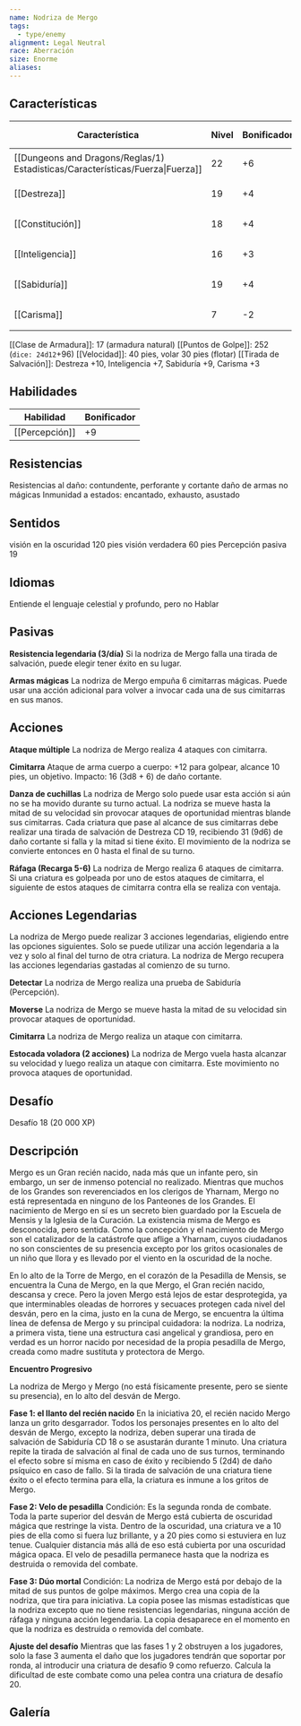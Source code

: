```yaml
---
name: Nodriza de Mergo
tags:
  - type/enemy
alignment: Legal Neutral
race: Aberración
size: Enorme
aliases:
---
```


## Características

| Característica                                                                 | Nivel | Bonificador | Lanzar dado      |
| ------------------------------------------------------------------------------ | ----- | ----------- | ---------------- |
| [[Dungeons and Dragons/Reglas/1) Estadisticas/Características/Fuerza\|Fuerza]] | 22    | +6          | `dice: 1d20 + 0` |
| [[Destreza]]                                                                   | 19    | +4          | `dice: 1d20 + 0` |
| [[Constitución]]                                                               | 18    | +4          | `dice: 1d20 + 0` |
| [[Inteligencia]]                                                               | 16    | +3          | `dice: 1d20 + 0` |
| [[Sabiduría]]                                                                  | 19    | +4          | `dice: 1d20 + 0` |
| [[Carisma]]                                                                    | 7     | -2          | `dice: 1d20 + 0` |

[[Clase de Armadura]]: 17 (armadura natural)
[[Puntos de Golpe]]: 252 (`dice: 24d12`+96)
[[Velocidad]]: 40 pies, volar 30 pies (flotar)
[[Tirada de Salvación]]: Destreza +10, Inteligencia +7, Sabiduría +9, Carisma +3

## Habilidades

| Habilidad      | Bonificador |
| -------------- | ----------- |
| [[Percepción]] | +9          |

## Resistencias

Resistencias al daño: contundente, perforante y cortante daño de armas no mágicas
Inmunidad a estados: encantado, exhausto, asustado

## Sentidos

visión en la oscuridad 120 pies
visión verdadera 60 pies 
Percepción pasiva 19

## Idiomas

Entiende el lenguaje celestial y profundo, pero no Hablar

## Pasivas

**Resistencia legendaria (3/día)**
Si la nodriza de Mergo falla una tirada de salvación, puede elegir tener éxito en su lugar.

**Armas mágicas**
La nodriza de Mergo empuña 6 cimitarras mágicas. Puede usar una acción adicional para volver a invocar cada una de sus cimitarras en sus manos.

## Acciones

**Ataque múltiple**
La nodriza de Mergo realiza 4 ataques con cimitarra.

**Cimitarra**
Ataque de arma cuerpo a cuerpo: +12 para golpear, alcance 10 pies, un objetivo. 
Impacto: 16 (3d8 + 6) de daño cortante.

**Danza de cuchillas**
La nodriza de Mergo solo puede usar esta acción si aún no se ha movido durante su turno actual. La nodriza se mueve hasta la mitad de su velocidad sin provocar ataques de oportunidad mientras blande sus cimitarras. Cada criatura que pase al alcance de sus cimitarras debe realizar una tirada de salvación de Destreza CD 19, recibiendo 31 (9d6) de daño cortante si falla y la mitad si tiene éxito. El movimiento de la nodriza se convierte entonces en 0 hasta el final de su turno.

**Ráfaga (Recarga 5-6)**
La nodriza de Mergo realiza 6 ataques de cimitarra. Si una criatura es golpeada por uno de estos ataques de cimitarra, el siguiente de estos ataques de cimitarra contra ella se realiza con ventaja.

## Acciones Legendarias

La nodriza de Mergo puede realizar 3 acciones legendarias, eligiendo entre las opciones siguientes. Solo se puede utilizar una acción legendaria a la vez y solo al final del turno de otra criatura. La nodriza de Mergo recupera las acciones legendarias gastadas al comienzo de su turno.

**Detectar**
La nodriza de Mergo realiza una prueba de Sabiduría (Percepción).

**Moverse**
La nodriza de Mergo se mueve hasta la mitad de su velocidad sin provocar ataques de oportunidad.

**Cimitarra**
La nodriza de Mergo realiza un ataque con cimitarra.

**Estocada voladora (2 acciones)**
La nodriza de Mergo vuela hasta alcanzar su velocidad y luego realiza un ataque con cimitarra. Este movimiento no provoca ataques de oportunidad.

## Desafío

Desafío 18 (20 000 XP)

## Descripción

Mergo es un Gran recién nacido, nada más que un infante pero, sin embargo, un ser de inmenso potencial no realizado. Mientras que muchos de los Grandes son reverenciados en los clerigos de Yharnam, Mergo no está representada en ninguno de los Panteones de los Grandes. El nacimiento de Mergo en sí es un secreto bien guardado por la Escuela de Mensis y la Iglesia de la Curación. La existencia misma de Mergo es desconocida, pero
sentida. Como la concepción y el nacimiento de Mergo son el catalizador de la catástrofe que aflige a Yharnam, cuyos ciudadanos no son conscientes de su presencia excepto por los gritos ocasionales de un niño que llora y es llevado por el viento en la oscuridad de la noche.

En lo alto de la Torre de Mergo, en el corazón de la Pesadilla de Mensis, se encuentra la Cuna de Mergo, en la que Mergo, el Gran recién nacido, descansa y crece. Pero la joven Mergo está lejos de estar desprotegida, ya que interminables oleadas de horrores y secuaces protegen cada nivel del desván, pero en la cima, justo en la cuna de Mergo, se encuentra la última línea de defensa de Mergo y su principal cuidadora: la nodriza.
La nodriza, a primera vista, tiene una estructura casi angelical y grandiosa, pero en verdad es un horror nacido por necesidad de la propia pesadilla de Mergo, creada como madre sustituta y protectora de Mergo.

**Encuentro Progresivo**

La nodriza de Mergo y Mergo (no está físicamente presente, pero se siente su presencia), en lo alto del desván de Mergo.

**Fase 1: el llanto del recién nacido**
En la iniciativa 20, el recién nacido Mergo lanza un grito desgarrador. Todos los personajes presentes en lo alto del desván de Mergo, excepto la nodriza, deben superar una tirada de salvación de Sabiduría CD 18 o se asustarán durante 1 minuto.
Una criatura repite la tirada de salvación al final de cada uno de sus turnos, terminando el efecto sobre sí misma en caso de éxito y recibiendo 5 (2d4) de daño psíquico en caso de fallo. Si la tirada de salvación de una criatura tiene éxito o el efecto termina para ella, la criatura es inmune a los gritos de Mergo.

**Fase 2: Velo de pesadilla**
Condición: Es la segunda ronda de combate.
Toda la parte superior del desván de Mergo está cubierta de oscuridad mágica que restringe la vista. Dentro de la oscuridad, una criatura ve a 10 pies de ella como si fuera luz brillante, y a 20 pies como si estuviera en luz tenue. Cualquier distancia más allá de eso está cubierta por una oscuridad mágica opaca. El velo de pesadilla permanece hasta que la nodriza es destruida o removida del combate.

**Fase 3: Dúo mortal**
Condición: La nodriza de Mergo está por debajo de la mitad de sus puntos de golpe máximos.
Mergo crea una copia de la nodriza, que tira para iniciativa. La copia posee las mismas estadísticas que la nodriza excepto que no tiene resistencias legendarias, ninguna acción de ráfaga y ninguna acción legendaria. La copia desaparece en el momento en que la nodriza es destruida o removida del combate. 

**Ajuste del desafío**
Mientras que las fases 1 y 2 obstruyen a los jugadores, solo la fase 3 aumenta el daño que los jugadores tendrán que soportar por ronda, al introducir una criatura de desafío 9 como refuerzo. Calcula la dificultad de este combate como una pelea contra una criatura de desafío 20.

## Galería

